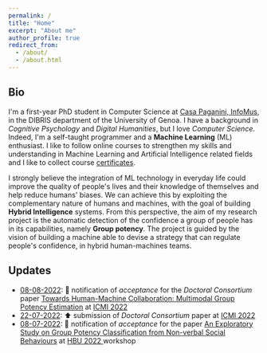 ```yaml
---
permalink: /
title: "Home"
excerpt: "About me"
author_profile: true
redirect_from: 
  - /about/
  - /about.html
---
```

## Bio

I'm a first-year PhD student in Computer Science at <a href="http://casapaganini.it/index_eng.php">  Casa Paganini, InfoMus</a>, in the DIBRIS department of the University of Genoa. I have a background in *Cognitive Psychology* and *Digital Humanities*, but I love *Computer Science*. Indeed, I'm a self-taught programmer and a **Machine Learning** (ML) enthusiast. I like to follow online courses to strengthen my skills and understanding in Machine Learning and Artificial Intelligence related fields and I like to collect course <a href='/portfolio/'>certificates</a>. 

I strongly believe the integration of ML technology in everyday life could improve the quality of people's lives and their knowledge of themselves and help reduce humans' biases. We can achieve this by exploiting the complementary nature of humans and machines, with the goal of building **Hybrid Intelligence** systems. From this perspective, the aim of my research project is the automatic detection of the confidence a group of people has in its capabilities, namely **Group potency**. The project is guided by the vision of building a machine able to devise a strategy that can regulate people's confidence, in hybrid human-machines teams.  

## Updates

* <u>08-08-2022</u>: :closed_book: notification of *acceptance* for the *Doctoral Consortium* paper <a href='https://nicola-corbellini.github.io/publication/ICMI22'> Towards Human-Machine Collaboration: Multimodal Group Potency Estimation</a> at <a href='https://icmi.acm.org/2022/'> ICMI 2022 </a>
* <u>22-07-2022</u>: :arrow_up: submission of *Doctoral Consortium* paper at <a href='https://icmi.acm.org/2022/'> ICMI 2022 </a>
* <u>08-07-2022</u>: :closed_book: notification of *acceptance* for the paper <a href='https://nicola-corbellini.github.io/publication/HBU22'> An Exploratory Study on Group Potency Classification from Non-verbal Social Behaviours</a> at <a href='https://www.cmpe.boun.edu.tr/hbu/2022/'> HBU 2022 </a> workshop
